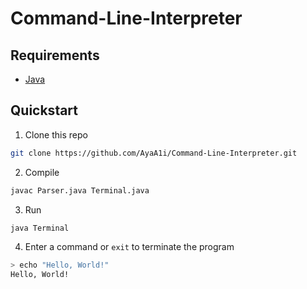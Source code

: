 # Command-Line-Interpreter

## Requirements
- [Java](https://www.digitalocean.com/community/tutorials/how-to-install-java-with-apt-on-ubuntu-20-04)

## Quickstart
1. Clone this repo
```sh
git clone https://github.com/AyaA1i/Command-Line-Interpreter.git
```

2. Compile
```sh
javac Parser.java Terminal.java
```

3. Run
```sh
java Terminal
```

4. Enter a command or `exit` to terminate the program
```sh
> echo "Hello, World!"
Hello, World!
```
